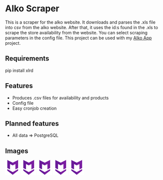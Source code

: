 # Alko Scraper
This is a scraper for the alko website. It downloads and parses the .xls file into csv from the alko website. After that, it uses the id:s found in the .xls to scrape the store availability from the website. You can select scraping parameters in the config file. This project can be used with my [Alko App](https://github.com/olahepelto/alko-app) project.

## Requirements
pip install xlrd

## Features
* Produces .csv files for availability and products
* Config file
* Easy cronjob creation

## Planned features
* All data => PostgreSQL

## Images
![alt text](https://github.com/adam-p/markdown-here/raw/master/src/common/images/icon48.png "Logo Title Text 1")
![alt text](https://github.com/adam-p/markdown-here/raw/master/src/common/images/icon48.png "Logo Title Text 1")
![alt text](https://github.com/adam-p/markdown-here/raw/master/src/common/images/icon48.png "Logo Title Text 1")
![alt text](https://github.com/adam-p/markdown-here/raw/master/src/common/images/icon48.png "Logo Title Text 1")
![alt text](https://github.com/adam-p/markdown-here/raw/master/src/common/images/icon48.png "Logo Title Text 1")
